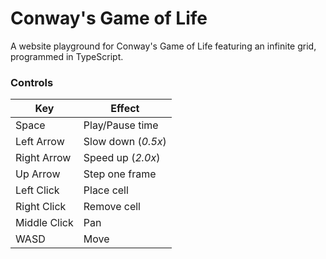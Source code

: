 # Conway's Game of Life
A website playground for Conway's Game of Life featuring an infinite grid, programmed in TypeScript.
### Controls
| Key          | Effect             |
| ------------ | ------------------ |
| Space        | Play/Pause time    |
| Left Arrow   | Slow down (*0.5x*) |
| Right Arrow  | Speed up (*2.0x*)  |
| Up Arrow     | Step one frame     |
| Left Click   | Place cell         |
| Right Click  | Remove cell        |
| Middle Click | Pan                |
| WASD         | Move               |

